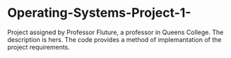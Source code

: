 # Operating-Systems-Project-1-

Project assigned by Professor Fluture, a professor in Queens College. The description is hers. 
The code provides a method of implemantation of the project requirements. 
